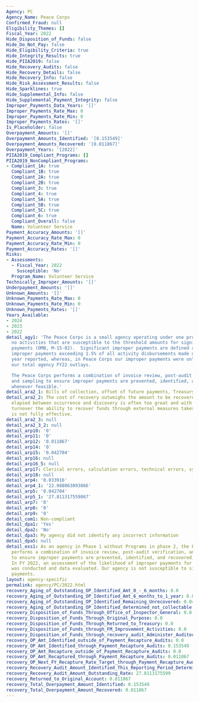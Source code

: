 ```yaml
---
Agency: PC
Agency_Name: Peace Corps
Confirmed_Fraud: null
Eligibility_Themes: []
Fiscal_Year: 2022
Hide_Disposition_of_Funds: false
Hide_Do_Not_Pay: false
Hide_Eligibility_Criteria: true
Hide_Integrity_Results: true
Hide_PIIA2019: false
Hide_Recovery_Audits: false
Hide_Recovery_Details: false
Hide_Recovery_Info: false
Hide_Risk_Assessment_Results: false
Hide_Sparklines: true
Hide_Supplemental_Info: false
Hide_Supplemental_Payment_Integrity: false
Improper_Payments_Data_Years: '[]'
Improper_Payments_Rate_Max: 0
Improper_Payments_Rate_Min: 0
Improper_Payments_Rates: '[]'
Is_Placeholder: false
Overpayment_Amounts: '[]'
Overpayment_Amounts_Identified: '[0.153549]'
Overpayment_Amounts_Recovered: '[0.011867]'
Overpayment_Years: '[2022]'
PIIA2019_Compliant_Programs: []
PIIA2019_NonCompliant_Programs:
- Compliant_1A: true
  Compliant_1B: true
  Compliant_2A: true
  Compliant_2B: true
  Compliant_3: true
  Compliant_4: true
  Compliant_5A: true
  Compliant_5B: true
  Compliant_5C: true
  Compliant_6: true
  Compliant_Overall: false
  Name: Volunteer Service
Payment_Accuracy_Amounts: '[]'
Payment_Accuracy_Rate_Max: 0
Payment_Accuracy_Rate_Min: 0
Payment_Accuracy_Rates: '[]'
Risks:
- Assessments:
  - Fiscal_Year: 2022
    Susceptible: 'No'
  Program_Name: Volunteer Service
Technically_Improper_Amounts: '[]'
Underpayment_Amounts: '[]'
Unknown_Amounts: '[]'
Unknown_Payments_Rate_Max: 0
Unknown_Payments_Rate_Min: 0
Unknown_Payments_Rates: '[]'
Years_Available:
- 2024
- 2023
- 2022
detail_agy1: 'The Peace Corps is a small agency operating under one program, with
  no activities that are susceptible to the threshold amounts for significant improper
  payments (OMB, M-15-02).  Significant improper payments are defined as gross annual
  improper payments exceeding 1.5% of all activity disbursements made during the fiscal
  year reported, whereas, in Peace Corps our improper payments were only 0.04% of
  our total agency FY22 outlays.

  The Peace Corps performs a combination of invoice review, post-audit verification,
  and sampling to ensure improper payments are prevented, identified, and recovered
  whenever feasible.'
detail_ara2_1: Bills of collection, offset of future payments, Treasury CRS
detail_ara2_2: The cost of recovery outweighs the amount to be recovered. The time
  elapsed between occurrence and discovery is often too great and with high staff
  turnover the ability to recover funds through external measures takes longer and
  is not fully effective.
detail_ara2_3: null
detail_ara2_3_2: null
detail_arp10: '0'
detail_arp11: '0'
detail_arp12: '0.011867'
detail_arp14: '0'
detail_arp15: '0.042704'
detail_arp16: null
detail_arp16_5: null
detail_arp17: Clerical errors, calculation errors, technical errors, systems errors
detail_arp18: null
detail_arp4: '0.033916'
detail_arp4_1: '22.088063093866'
detail_arp5: '0.042704'
detail_arp5_1: '27.811317559867'
detail_arp7: '0'
detail_arp8: '0'
detail_arp9: '0'
detail_com1: Non-compliant
detail_dpa1: 'Yes'
detail_dpa2: 'No'
detail_dpa3: My agency did not identify any incorrect information
detail_dpa5: null
detail_exs1: As an agency in Phase 1 without Programs in phase 2, the Peace Corps
  performs a combination of invoice review, post-audit verification, and sampling
  to ensure improper payments are prevented, identified, and recovered, if feasible.
  In FY 2022, an assessment of the likelihood of improper payments for disbursements
  was conducted and data evaluated. Our agency is not susceptible to significant improper
  payments.
layout: agency-specific
permalink: agency/PC/2022.html
recovery_Aging_of_Outstanding_OP_Identified_Amt_0_-_6_months: 0.0
recovery_Aging_of_Outstanding_OP_Identified_Amt_6_months_to_1_year: 0.042704
recovery_Aging_of_Outstanding_OP_Identified_Remaining_Unrecovered: 0.042704
recovery_Aging_of_Outstanding_OP_Identified_determined_not_collectable: 0.033916
recovery_Disposition_of_Funds_Through_Office_of_Inspector_General: 0.0
recovery_Disposition_of_Funds_Through_Original_Purpose: 0.0
recovery_Disposition_of_Funds_Through_Returned_to_Treasury: 0.0
recovery_Disposition_of_Funds_through_FM_Improvement_Activities: 0.0
recovery_Disposition_of_Funds_through_recovery_audit_Administer_Auditor: 0.0
recovery_OP_Amt_Identified_outside_of_Payment_Recapture_Audits: 0.0
recovery_OP_Amt_Identified_through_Payment_Recapture_Audits: 0.153549
recovery_OP_Amt_Recapture_outside_of_Payment_Recapture_Audits: 0.0
recovery_OP_Amt_Recaptured_through_Payment_Recapture_Audits: 0.011867
recovery_OP_Next_FY_Recapture_Rate_Target_through_Payment_Recapture_Audit: 0.0
recovery_Recovery_Audit_Amount_Identified_This_Reporting_Period_Determined_Not_Collectable_Rate: 22.0880630939
recovery_Recovery_Audit_Amount_Outstanding_Rate: 27.8113175599
recovery_Returned_to_Original_Account: 0.011867
recovery_Total_Overpayment_Amount_Identified: 0.153549
recovery_Total_Overpayment_Amount_Recovered: 0.011867
---
```

